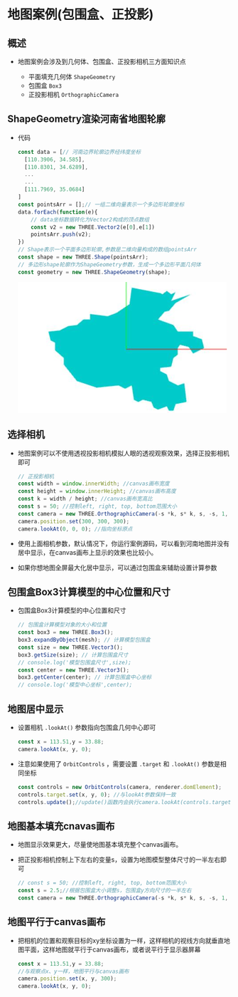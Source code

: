 # 地图案例(包围盒、正投影)

## 概述

+ 地图案例会涉及到几何体、包围盒、正投影相机三方面知识点

  + 平面填充几何体 `ShapeGeometry`
  + 包围盒 `Box3`
  + 正投影相机 `OrthographicCamera`

## ShapeGeometry渲染河南省地图轮廓

+ 代码

  ```js
  const data = [// 河南边界轮廓边界经纬度坐标
    [110.3906, 34.585],
    [110.8301, 34.6289],
    ...
    ...
    [111.7969, 35.0684]
  ]
  const pointsArr = [];// 一组二维向量表示一个多边形轮廓坐标
  data.forEach(function(e){
      // data坐标数据转化为Vector2构成的顶点数组
      const v2 = new THREE.Vector2(e[0],e[1])
      pointsArr.push(v2);
  })
  // Shape表示一个平面多边形轮廓,参数是二维向量构成的数组pointsArr
  const shape = new THREE.Shape(pointsArr);
  // 多边形shape轮廓作为ShapeGeometry参数，生成一个多边形平面几何体
  const geometry = new THREE.ShapeGeometry(shape);
  ```

  ![河南地图](images/河南地图.jpg)

## 选择相机

+ 地图案例可以不使用透视投影相机模拟人眼的透视观察效果，选择正投影相机即可

  ```js
  // 正投影相机
  const width = window.innerWidth; //canvas画布宽度
  const height = window.innerHeight; //canvas画布高度
  const k = width / height; //canvas画布宽高比
  const s = 50; //控制left, right, top, bottom范围大小
  const camera = new THREE.OrthographicCamera(-s *k, s* k, s, -s, 1, 8000);
  camera.position.set(300, 300, 300);
  camera.lookAt(0, 0, 0); //指向坐标原点
  ```

+ 使用上面相机参数，默认情况下，你运行案例源码，可以看到河南地图并没有居中显示，在canvas画布上显示的效果也比较小。

+ 如果你想地图全屏最大化居中显示，可以通过包围盒来辅助设置计算参数

## 包围盒Box3计算模型的中心位置和尺寸

+ 包围盒Box3计算模型的中心位置和尺寸

  ```js
  // 包围盒计算模型对象的大小和位置
  const box3 = new THREE.Box3();
  box3.expandByObject(mesh); // 计算模型包围盒
  const size = new THREE.Vector3();
  box3.getSize(size); // 计算包围盒尺寸
  // console.log('模型包围盒尺寸',size);
  const center = new THREE.Vector3();
  box3.getCenter(center); // 计算包围盒中心坐标
  // console.log('模型中心坐标',center);
  ```

## 地图居中显示

+ 设置相机 `.lookAt()` 参数指向包围盒几何中心即可

  ```js
  const x = 113.51,y = 33.88;
  camera.lookAt(x, y, 0);
  ```

+ 注意如果使用了 `OrbitControls` ，需要设置 `.target` 和 `.lookAt()` 参数是相同坐标

  ```js
  const controls = new OrbitControls(camera, renderer.domElement);
  controls.target.set(x, y, 0); //与lookAt参数保持一致
  controls.update();//update()函数内会执行camera.lookAt(controls.target)
  ```

## 地图基本填充cnavas画布

+ 地图显示效果更大，尽量使地图基本填充整个canvas画布。

+ 把正投影相机控制上下左右的变量s，设置为地图模型整体尺寸的一半左右即可

  ```js
  // const s = 50; //控制left, right, top, bottom范围大小
  const s = 2.5;//根据包围盒大小调整s，包围盒y方向尺寸的一半左右
  const camera = new THREE.OrthographicCamera(-s *k, s* k, s, -s, 1, 8000);
  ```

## 地图平行于canvas画布

+ 把相机的位置和观察目标的xy坐标设置为一样，这样相机的视线方向就垂直地图平面，这样地图就平行于canvas画布，或者说平行于显示器屏幕

  ```js
  const x = 113.51,y = 33.88;
  //与观察点x、y一样，地图平行与canvas画布
  camera.position.set(x, y, 300);
  camera.lookAt(x, y, 0);
  ```
